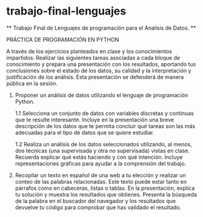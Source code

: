 # trabajo-final-lenguajes

** Trabajo Final de Lenguajes de programación para el Analisis de Datos. **

PRÁCTICA DE PROGRAMACIÓN EN PYTHON

A través de los ejercicios planteados en clase y los conocimientos impartidos: Realizar las
siguientes tareas asociadas a cada bloque de conocimiento y prepara una presentación
con los resultados, aportando tus conclusiones sobre el estado de los datos, su calidad y la
interpretación y justificación de los análisis. Esta presentación se defenderá de manera
pública en la sesión.

1) Proponer un análisis de datos utilizando el lenguaje de programación Python.

   1.1 Selecciona un conjunto de datos con variables discretas y contínuas que te
resulte interesante. Incluye en la presentación una breve descripción de los datos
que te permita concluir qué tareas son las más adecuadas para el tipo de datos que
se quiere estudiar.

   1.2 Realiza un análisis de los datos seleccionados utilizando, al menos, dos técnicas
(una supervisada y otra no supervisada) vistas en clase. Recuerda explicar qué
estás haciendo y con qué intención. Incluye representaciones gráficas para ayudar a
la comprensión del trabajo.

3) Recopilar un texto en español de una web a tu elección y realizar un conteo de
las palabras relacionadas. Este texto puede estar tanto en párrafos como en cabeceras, listas o tablas. En la
presentación, explica tu solución y muestra los resultados que obtienes. Presenta la
búsqueda de la palabra en el buscador del navegador y los resultados que devuelve
tu código para comprobar que has validado el resultado.

